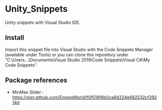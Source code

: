 # Unity_Snippets
Unity snippets with Visual Studio IDE.

## Install
Import this snippet file into Visual Studio with the Code Snippets Manager (available under Tools) or you can clone this repository under "C:\Users\...\Documents\Visual Studio 2019\Code Snippets\Visual C#\My Code Snippets".

## Package references
- MinMax Slider : https://gist.github.com/EmpireWorld/f0f518f8b0ca84224e682532cf39214d